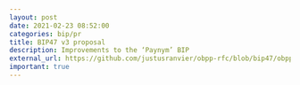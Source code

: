 ```yaml
---
layout: post
date: 2021-02-23 08:52:00
categories: bip/pr
title: BIP47 v3 proposal
description: Improvements to the ‘Paynym’ BIP
external_url: https://github.com/justusranvier/obpp-rfc/blob/bip47/obpp-05.mediawiki
important: true
---
```

